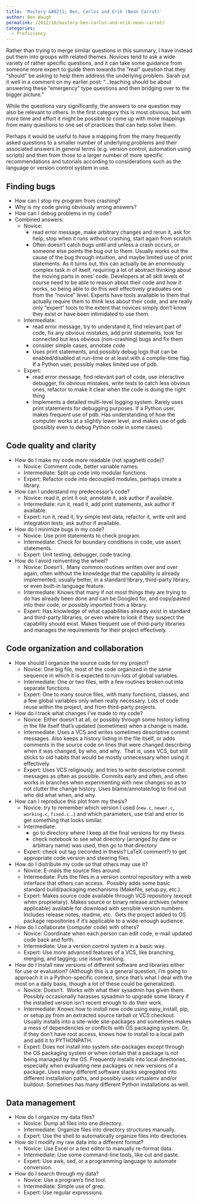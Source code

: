 ```yaml
---
title: 'Mastery &#8211; Ben, Carlos and Erik (Neon Carrot)'
author: Ben Waugh
permalink: /2012/10/mastery-ben-carlos-and-erik-neon-carrot/
categories:
  - Proficiency
---
```

Rather than trying to merge similar questions in this summary, I have instead put them into groups with related themes. Novices tend to ask a wide variety of rather specific questions, and it can take some guidance from someone more expert to guide them towards the &#8220;real&#8221; question that they &#8220;should&#8221; be asking to help them address the underlying problem. Sarah put it well in a comment on my earlier post: &#8220;&#8230;teaching should be about answering these “emergency” type questions and then bridging over to the bigger picture.&#8221;

While the questions vary significantly, the answers to one question may also be relevant to others. In the first category this is most obvious, but with more time and effort it might be possible to come up with more mappings from many questions to one set of practices that can help solve them.

Perhaps it would be useful to have a mapping from the many frequently asked questions to a smaller number of underlying problems and their associated answers in general terms (e.g. version control, automation using scripts) and then from those to a larger number of more specific recommendations and tutorials according to considerations such as the language or version control system in use.

## Finding bugs

*   How can I stop my program from crashing?
*   Why is my code giving obviously wrong answers?
*   How can I debug problems in my code?
*   Combined answers: 
    *   Novice: 
        *   read error message, make arbitrary changes and rerun it, ask for help, stop when it runs without crashing, start again from scratch
        *   Often doesn’t catch bugs until and unless a crash occurs, or someone else points the bug out to them. Usually works out the cause of the bug through intuition, and maybe limited use of print statements. As it turns out, this can actually be an enormously complex task in of itself, requiring a lot of abstract thinking about the moving parts in ones’ code. Developers at all skill levels of course need to be able to reason about their code and how it works, so being able to do this well effectively graduates one from the “novice” level. Experts have tools available to them that actually require them to think less about their code, and are really only “expert” tools to the extent that novices simply don’t know they exist or have been intimidated to use them.
    *   Intermediate: 
        *   read error message, try to understand it, find relevant part of code, fix any obvious mistakes, add print statements, look for connected but less obvious (non-crashing) bugs and fix them
        *   consider simple cases, annotate code
        *   Uses print statements, and possibly debug logs that can be enabled/disabled at run-time or at least with a compile-time flag. If a Python user, possibly makes limited use of pdb.
    *   Expert: 
        *   read error message, find relevant part of code, use interactive debugger, fix obvious mistakes, write tests to catch less obvious ones, refactor to make it clear when the code is doing the right thing
        *   Implements a detailed multi-level logging system. Rarely uses print statements for debugging purposes. If a Python user, makes frequent use of pdb. Has understanding of how the computer works at a slightly lower level, and makes use of gdb (possibly even to debug Python code in some cases).

## Code quality and clarity

*   How do I make my code more readable (not spaghetti code)? 
    *   Novice: Comment code, better variable names.
    *   Intermediate: Split up code into modular functions.
    *   Expert: Refactor code into decoupled modules, perhaps create a library.
*   How can I understand my predecessor’s code? 
    *   Novice: read it, print it out, annotate it, ask author if available.
    *   Intermediate: run it, read it, add print statements, ask author if available.
    *   Expert: run it, read it, try simple test data, refactor it, write unit and integration tests, ask author if available.
*   How do I minimize bugs in my code? 
    *   Novice: Use print statements to check program.
    *   Intermediate: Check for boundary conditions in code, use assert statements.
    *   Expert: Unit testing, debugger, code tracing.
*   How do I avoid reinventing the wheel? 
    *   Novice: Doesn’t.  Many common routines written over and over again, often without the knowledge that the capability is already implemented, usually better, in a standard library, third-party library, or even built-in language feature.
    *   Intermediate: Knows that many if not most things they are trying to do has already been done and can be Googled for, and copy/pasted into their code, or possibly imported from a library.
    *   Expert: Has knowledge of what capabilities already exist in standard and third-party libraries, or even where to look if they suspect the capability should exist. Makes frequent use of third-party libraries and manages the requirements for their project effectively.

## Code organization and collaboration

*   How should I organize the source code for my project? 
    *   Novice: One big file, most of the code organized in the same sequence in which it is expected to run–lots of global variables.
    *   Intermediate: One or two files, with a few routines broken out into separate functions.
    *   Expert: One to many source files, with many functions, classes, and a few global variables only when really necessary. Lots of code reuse within the project, and from third-party projects.
*   How do I track what changes I’ve made to my code? 
    *   Novice: Either doesn’t at all, or possibly through some history listing in the file itself that’s updated (sometimes) when a change is made.
    *   Intermediate: Uses a VCS and writes sometimes descriptive commit messages. Also keeps a history listing in the file itself, or adds comments in the source code on lines that were changed describing when it was changed, by who, and why.  That is, uses VCS, but still sticks to old habits that would be mostly unnecessary when using it effectively.
    *   Expert: Uses VCS religiously, and tries to write descriptive commit messages as often as possible. Commits early and often, and often works in branches when experimenting with new changes so as to not clutter the change history. Uses blame/annotate/log to find out who did what when, and why.
*   How can I reproduce this plot from my thesis? 
    *   Novice: try to remember which version I used (`new.c`, `newer.c`, `working.c`, `fixed.c`…) and which parameters, use trial and error to get something that looks similar.
    *   Intermediate: 
        *   go to directory where I keep all the final versions for my thesis
        *   check notebook to see what directory (arranged by date or arbitrary name) was used, then go to that directory
    *   Expert: check out tag (recorded in thesis? LaTeX comment?) to get appropriate code version and steering files.
*   How do I distribute my code so that others may use it? 
    *   Novice: E-mails the source files around.
    *   Intermediate: Puts the files in a version control repository with a web interface that others can access.  Possibly adds some basic standard build/packaging mechanisms (Makefile, setup.py, etc.).
    *   Expert: Makes source code available through VCS repository (except when proprietary). Makes source or binary release archives (where applicable) available for download with sensible version numbers. Includes release notes, readme, etc.  Gets the project added to OS package repositories if it’s applicable to a wide-enough audience.
*   How do I collaborate (computer code) with others? 
    *   Novice: Coordinate when each person can edit code, e-mail updated code back and forth.
    *   Intermediate: Use a version control system in a basic way.
    *   Expert: Use more advanced features of a VCS, like branching, merging, and tagging; use issue tracking.
*   How do I install new versions of different software and libraries either for use or evaluation? (Although this is a general question, I’m going to approach it in a Python-specific context, since that’s what I deal with the most on a daily basis, though a lot of these could be generalized). 
    *   Novice: Doesn’t.  Works with what their sysadmin has given them. Possibly occasionally harasses sysadmin to upgrade some library if the installed version isn’t recent enough to do their work.
    *   Intermediate: Knows how to install new code using easy_install, pip, or setup.py from an extracted source tarball or VCS checkout.  Usually installs into a site-wide site-packages and sometimes makes a mess of dependencies or conflicts with OS packaging system. Or, if they don’t have root access, knows how to install to a local path and add it to PYTHONPATH.
    *   Expert: Does not install into system site-packages except through the OS packaging system or when certain that a package is not being managed by the OS. Frequently installs into local directories, especially when evaluating new packages or new versions of a package. Uses many different software stacks segregated into different installation paths, and possibly uses virtualenv and/or buildout. Sometimes has many different Python installations as well.

## Data management

*   How do I organize my data files? 
    *   Novice: Dump all files into one directory.
    *   Intermediate: Organize files into directory structures manually.
    *   Expert: Use the shell to automatically organize files into directories.
*   How do I modify my raw data into a different format? 
    *   Novice: Use Excel or a text editor to manually re-format data.
    *   Intermediate: Use some command-line tools, like cut and paste.
    *   Expert: Use awk, sed, or a programming language to automate conversion.
*   How do I search through my data? 
    *   Novice: Use a program’s find tool.
    *   Intermediate: Simple use of grep.
    *   Expert: Use regular expressions.
